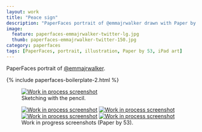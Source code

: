 ```yaml
---
layout: work
title: "Peace sign"
description: "PaperFaces portrait of @emmajrwalker drawn with Paper by 53 on an iPad."
image: 
  feature: paperfaces-emmajrwalker-twitter-lg.jpg
  thumb: paperfaces-emmajrwalker-twitter-150.jpg
category: paperfaces
tags: [PaperFaces, portrait, illustration, Paper by 53, iPad art]
---
```


PaperFaces portrait of <a href="http://twitter.com/emmajrwalker">@emmajrwalker</a>.

{% include paperfaces-boilerplate-2.html %}

<figure>
	<a href="{{ site.url }}/images/paperfaces-emmajrwalker-process-1-lg.jpg"><img src="{{ site.url }}/images/paperfaces-emmajrwalker-process-1-750.jpg" alt="Work in process screenshot"></a>
	<figcaption>Sketching with the pencil.</figcaption>
</figure>

<figure class="half">
	<a href="{{ site.url }}/images/paperfaces-emmajrwalker-process-2-lg.jpg"><img src="{{ site.url }}/images/paperfaces-emmajrwalker-process-2-600.jpg" alt="Work in process screenshot"></a>
	<a href="{{ site.url }}/images/paperfaces-emmajrwalker-process-3-lg.jpg"><img src="{{ site.url }}/images/paperfaces-emmajrwalker-process-3-600.jpg" alt="Work in process screenshot"></a>
	<a href="{{ site.url }}/images/paperfaces-emmajrwalker-process-4-lg.jpg"><img src="{{ site.url }}/images/paperfaces-emmajrwalker-process-4-600.jpg" alt="Work in process screenshot"></a>
	<a href="{{ site.url }}/images/paperfaces-emmajrwalker-process-5-lg.jpg"><img src="{{ site.url }}/images/paperfaces-emmajrwalker-process-5-600.jpg" alt="Work in process screenshot"></a>
	<figcaption>Work in progress screenshots (Paper by 53).</figcaption>
</figure>